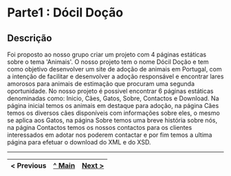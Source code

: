 # Parte1 : Dócil Doção

## Descrição
Foi proposto ao nosso grupo criar um projeto com 4 páginas estáticas sobre o tema 'Animais'. O nosso projeto tem o nome Dócil Doção e tem como objetivo desenvolver um site de adoção de animais em Portugal, com a intenção de facilitar e desenvolver a adoção responsável e encontrar lares amorosos para animais de estimação que procuram uma segunda oportunidade.
No nosso projeto é possivel encontrar 6 páginas estáticas denominadas como: Inicio, Cães, Gatos, Sobre, Contactos e Download. Na página inicial temos os animais em destaque para adoção, na página Cães temos os diversos cães disponíveis com informações sobre eles, o mesmo se aplica aos Gatos, na página Sobre temos uma breve história sobre nós, na página Contactos temos os nossos contactos para os clientes interessados em adotar nos poderem contactar e por fim temos a ultima página para efetuar o download do XML e do XSD.






---

< Previous | [^ Main](../../../) | [Next >](Parte2.md)
:--- | :---: | ---: 
